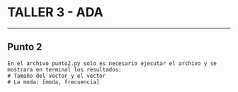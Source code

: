 # TALLER 3 -  ADA
***
## Punto 2
```
En el archivo punto2.py solo es necesario ejecutar el archivo y se mostrara en terminal los resultados:
# Tamaño del vector y el vector
# La moda: [moda, frecuencia]
```
